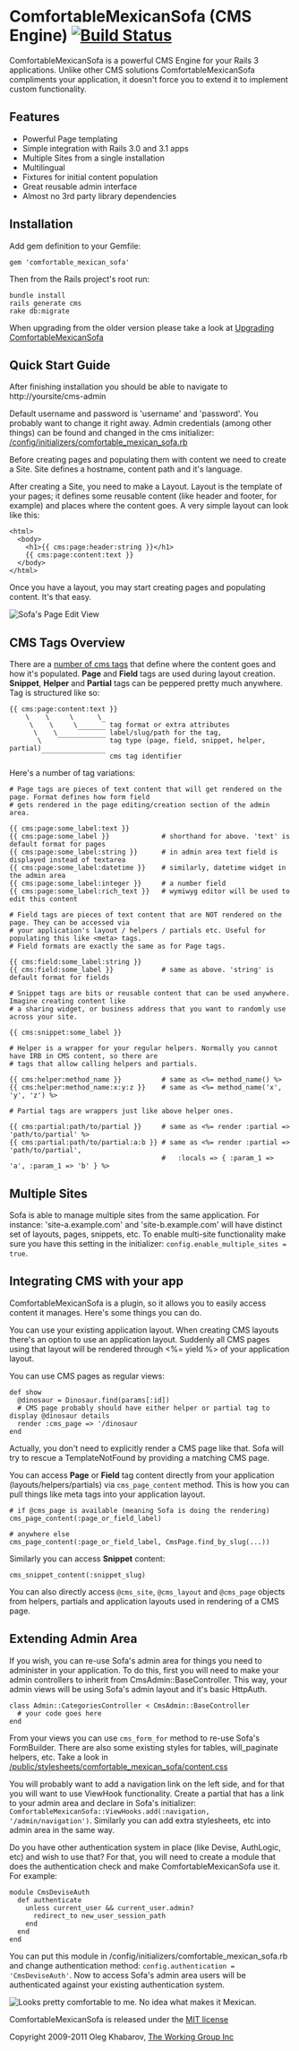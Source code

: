 # ComfortableMexicanSofa (CMS Engine) [![Build Status](https://secure.travis-ci.org/twg/comfortable-mexican-sofa.png)](http://travis-ci.org/twg/comfortable-mexican-sofa)

ComfortableMexicanSofa is a powerful CMS Engine for your Rails 3 applications. Unlike other CMS solutions ComfortableMexicanSofa compliments your application, it doesn't force you to extend it to implement custom functionality.

Features
--------
* Powerful Page templating
* Simple integration with Rails 3.0 and 3.1 apps
* Multiple Sites from a single installation
* Multilingual
* Fixtures for initial content population
* Great reusable admin interface
* Almost no 3rd party library dependencies

Installation
------------
Add gem definition to your Gemfile:
    
    gem 'comfortable_mexican_sofa'
    
Then from the Rails project's root run:
    
    bundle install
    rails generate cms
    rake db:migrate
    
When upgrading from the older version please take a look at [Upgrading ComfortableMexicanSofa](https://github.com/twg/comfortable-mexican-sofa/wiki/Upgrading-ComfortableMexicanSofa)
    
Quick Start Guide
-----------------
After finishing installation you should be able to navigate to http://yoursite/cms-admin

Default username and password is 'username' and 'password'. You probably want to change it right away. Admin credentials (among other things) can be found and changed in the cms initializer: [/config/initializers/comfortable\_mexican\_sofa.rb](https://github.com/twg/comfortable-mexican-sofa/blob/master/config/initializers/comfortable_mexican_sofa.rb)

Before creating pages and populating them with content we need to create a Site. Site defines a hostname, content path and it's language.

After creating a Site, you need to make a Layout. Layout is the template of your pages; it defines some reusable content (like header and footer, for example) and places where the content goes. A very simple layout can look like this:
    
    <html>
      <body>
        <h1>{{ cms:page:header:string }}</h1>
        {{ cms:page:content:text }}
      </body>
    </html>

Once you have a layout, you may start creating pages and populating content. It's that easy.

![Sofa's Page Edit View](https://github.com/twg/comfortable-mexican-sofa/raw/master/doc/page_editing.png)

CMS Tags Overview
-----------------
There are a [number of cms tags]() that define where the content goes and how it's populated. **Page** and **Field** tags are used during layout creation. **Snippet**, **Helper** and **Partial** tags can be peppered pretty much anywhere. Tag is structured like so:
    
    {{ cms:page:content:text }}
        \    \     \      \ 
         \    \     \      ‾ tag format or extra attributes
          \    \     ‾‾‾‾‾‾‾ label/slug/path for the tag, 
           \    ‾‾‾‾‾‾‾‾‾‾‾‾ tag type (page, field, snippet, helper, partial)
            ‾‾‾‾‾‾‾‾‾‾‾‾‾‾‾‾ cms tag identifier
           
Here's a number of tag variations:
    
    # Page tags are pieces of text content that will get rendered on the page. Format defines how form field
    # gets rendered in the page editing/creation section of the admin area.
    
    {{ cms:page:some_label:text }}
    {{ cms:page:some_label }}             # shorthand for above. 'text' is default format for pages
    {{ cms:page:some_label:string }}      # in admin area text field is displayed instead of textarea
    {{ cms:page:some_label:datetime }}    # similarly, datetime widget in the admin area
    {{ cms:page:some_label:integer }}     # a number field
    {{ cms:page:some_label:rich_text }}   # wymiwyg editor will be used to edit this content
    
    # Field tags are pieces of text content that are NOT rendered on the page. They can be accessed via
    # your application's layout / helpers / partials etc. Useful for populating this like <meta> tags.
    # Field formats are exactly the same as for Page tags.
    
    {{ cms:field:some_label:string }}
    {{ cms:field:some_label }}            # same as above. 'string' is default format for fields
    
    # Snippet tags are bits or reusable content that can be used anywhere. Imagine creating content like
    # a sharing widget, or business address that you want to randomly use across your site.
    
    {{ cms:snippet:some_label }}
    
    # Helper is a wrapper for your regular helpers. Normally you cannot have IRB in CMS content, so there are
    # tags that allow calling helpers and partials.
    
    {{ cms:helper:method_name }}          # same as <%= method_name() %>
    {{ cms:helper:method_name:x:y:z }}    # same as <%= method_name('x', 'y', 'z') %>
    
    # Partial tags are wrappers just like above helper ones.
    
    {{ cms:partial:path/to/partial }}     # same as <%= render :partial => 'path/to/partial' %>
    {{ cms:partial:path/to/partial:a:b }} # same as <%= render :partial => 'path/to/partial',
                                          #   :locals => { :param_1 => 'a', :param_1 => 'b' } %>

Multiple Sites
--------------
Sofa is able to manage multiple sites from the same application. For instance: 'site-a.example.com' and 'site-b.example.com' will have distinct set of layouts, pages, snippets, etc. To enable multi-site functionality make sure you have this setting in the initializer: `config.enable_multiple_sites = true`.
    
Integrating CMS with your app
-----------------------------
ComfortableMexicanSofa is a plugin, so it allows you to easily access content it manages. Here's some things you can do.

You can use your existing application layout. When creating CMS layouts there's an option to use an application layout. Suddenly all CMS pages using that layout will be rendered through <%= yield %> of your application layout.

You can use CMS pages as regular views:
    
    def show
      @dinosaur = Dinosaur.find(params[:id])
      # CMS page probably should have either helper or partial tag to display @dinosaur details
      render :cms_page => '/dinosaur
    end
    
Actually, you don't need to explicitly render a CMS page like that. Sofa will try to rescue a TemplateNotFound by providing a matching CMS page.

You can access **Page** or **Field** tag content directly from your application (layouts/helpers/partials) via `cms_page_content` method. This is how you can pull things like meta tags into your application layout.
    
    # if @cms_page is available (meaning Sofa is doing the rendering)
    cms_page_content(:page_or_field_label)
    
    # anywhere else
    cms_page_content(:page_or_field_label, CmsPage.find_by_slug(...))
    
Similarly you can access **Snippet** content:
    
    cms_snippet_content(:snippet_slug)
    
You can also directly access `@cms_site`, `@cms_layout` and `@cms_page` objects from helpers, partials and application layouts used in rendering of a CMS page.
    
Extending Admin Area
--------------------

If you wish, you can re-use Sofa's admin area for things you need to administer in your application. To do this, first you will need to make your admin controllers to inherit from CmsAdmin::BaseController. This way, your admin views will be using Sofa's admin layout and it's basic HttpAuth.
    
    class Admin::CategoriesController < CmsAdmin::BaseController
      # your code goes here
    end
    
From your views you can use `cms_form_for` method to re-use Sofa's FormBuilder. There are also some existing styles for tables, will\_paginate helpers, etc. Take a look in [/public/stylesheets/comfortable\_mexican\_sofa/content.css](https://github.com/twg/comfortable-mexican-sofa/blob/master/public/stylesheets/comfortable_mexican_sofa/content.css)

You will probably want to add a navigation link on the left side, and for that you will want to use ViewHook functionality. Create a partial that has a link to your admin area and declare in Sofa's initializer: `ComfortableMexicanSofa::ViewHooks.add(:navigation, '/admin/navigation')`. Similarly you can add extra stylesheets, etc into admin area in the same way.
    
Do you have other authentication system in place (like Devise, AuthLogic, etc) and wish to use that? For that, you will need to create a module that does the authentication check and make ComfortableMexicanSofa use it. For example:
    
    module CmsDeviseAuth
      def authenticate
        unless current_user && current_user.admin?
          redirect_to new_user_session_path
        end
      end
    end
    
You can put this module in /config/initializers/comfortable\_mexican\_sofa.rb and change authentication method: `config.authentication = 'CmsDeviseAuth'`. Now to access Sofa's admin area users will be authenticated against your existing authentication system.

![Looks pretty comfortable to me. No idea what makes it Mexican.](https://github.com/twg/comfortable-mexican-sofa/raw/master/doc/sofa.png)

ComfortableMexicanSofa is released under the [MIT license](https://github.com/twg/comfortable-mexican-sofa/raw/master/LICENSE) 

Copyright 2009-2011 Oleg Khabarov, [The Working Group Inc](http://www.twg.ca)